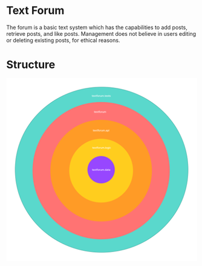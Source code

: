 
# Text Forum

The forum is a basic text system which has the capabilities to add posts, retrieve posts, and like posts. Management does not believe in users editing or deleting existing posts, for ethical reasons.

# Structure

![alt text](<Stakeholder Onion Diagram Template (Copy).png>)

